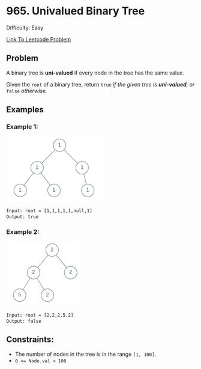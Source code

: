 # 965. Univalued Binary Tree
Difficulty: Easy

[Link To Leetcode Problem](https://leetcode.com/problems/univalued-binary-tree/)

## Problem
A binary tree is **uni-valued** if every node in the tree has the same value.

Given the `root` of a binary tree, return `true` *if the given tree is **uni-valued**, or* `false` *otherwise.*

## Examples
### Example 1:
![example1](./example1.png)
```
Input: root = [1,1,1,1,1,null,1]
Output: true
```
### Example 2:
![example2](./example2.png)
```
Input: root = [2,2,2,5,2]
Output: false
```

## Constraints:
- The number of nodes in the tree is in the range `[1, 100]`.
- `0 <= Node.val < 100`